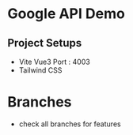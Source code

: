 # Google API Demo

## Project Setups 

- Vite Vue3 Port : 4003
- Tailwind CSS

# Branches
- check all branches for features